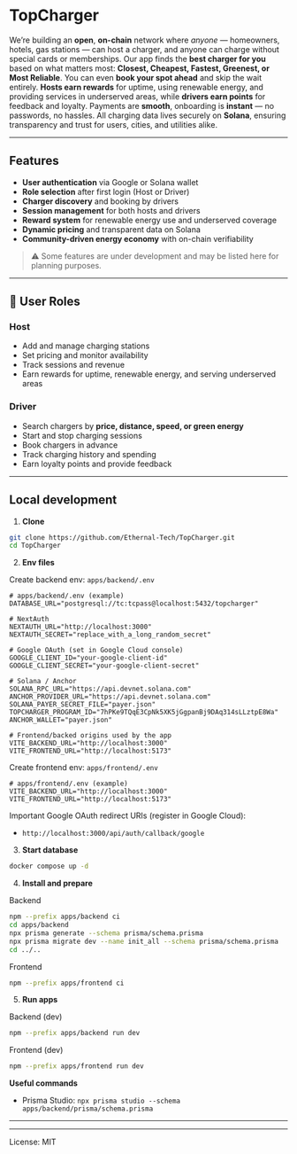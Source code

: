# TopCharger
We’re building an **open**, **on-chain** network where *anyone* — homeowners, hotels, gas stations —  can host a charger, and anyone can charge without special cards or memberships.
Our app finds the **best charger for you** based on what matters most:
**Closest, Cheapest, Fastest, Greenest, or Most Reliable**.
You can even **book your spot ahead** and skip the wait entirely.
**Hosts earn rewards** for uptime, using renewable energy, and providing services in underserved areas,  while **drivers earn points** for feedback and loyalty.
Payments are **smooth**, onboarding is **instant** — no passwords, no hassles.
All charging data lives securely on **Solana**, ensuring transparency and trust for users, cities, and utilities alike.

---
## Features
- **User authentication** via Google or Solana wallet  
- **Role selection** after first login (Host or Driver)  
- **Charger discovery** and booking by drivers  
- **Session management** for both hosts and drivers  
- **Reward system** for renewable energy use and underserved coverage  
- **Dynamic pricing** and transparent data on Solana  
- **Community-driven energy economy** with on-chain verifiability 
> :warning: Some features are under development and may be listed here for planning purposes.
---
## 👥 User Roles

### **Host**
- Add and manage charging stations  
- Set pricing and monitor availability  
- Track sessions and revenue  
- Earn rewards for uptime, renewable energy, and serving underserved areas  

### **Driver**
- Search chargers by **price, distance, speed, or green energy**  
- Start and stop charging sessions  
- Book chargers in advance  
- Track charging history and spending  
- Earn loyalty points and provide feedback  

---

## Local development

1. **Clone**
```bash
git clone https://github.com/Ethernal-Tech/TopCharger.git
cd TopCharger
```

2. **Env files**

Create backend env: `apps/backend/.env`
```env
# apps/backend/.env (example)
DATABASE_URL="postgresql://tc:tcpass@localhost:5432/topcharger"

# NextAuth
NEXTAUTH_URL="http://localhost:3000"
NEXTAUTH_SECRET="replace_with_a_long_random_secret"

# Google OAuth (set in Google Cloud console)
GOOGLE_CLIENT_ID="your-google-client-id"
GOOGLE_CLIENT_SECRET="your-google-client-secret"

# Solana / Anchor
SOLANA_RPC_URL="https://api.devnet.solana.com"
ANCHOR_PROVIDER_URL="https://api.devnet.solana.com"
SOLANA_PAYER_SECRET_FILE="payer.json"
TOPCHARGER_PROGRAM_ID="7hPKe9TQqE3CpNk5XK5jGgpanBj9DAq314sLLztpE8Wa"
ANCHOR_WALLET="payer.json"

# Frontend/backed origins used by the app
VITE_BACKEND_URL="http://localhost:3000"
VITE_FRONTEND_URL="http://localhost:5173"
```

Create frontend env: `apps/frontend/.env`
```env
# apps/frontend/.env (example)
VITE_BACKEND_URL="http://localhost:3000"
VITE_FRONTEND_URL="http://localhost:5173"
```

Important Google OAuth redirect URIs (register in Google Cloud):
- `http://localhost:3000/api/auth/callback/google`

3. **Start database**
```bash
docker compose up -d
```

4. **Install and prepare**

Backend
```bash
npm --prefix apps/backend ci
cd apps/backend
npx prisma generate --schema prisma/schema.prisma
npx prisma migrate dev --name init_all --schema prisma/schema.prisma
cd ../..
```

Frontend
```bash
npm --prefix apps/frontend ci
```

5. **Run apps**

Backend (dev)
```bash
npm --prefix apps/backend run dev
```

Frontend (dev)
```bash
npm --prefix apps/frontend run dev
```

**Useful commands**
- Prisma Studio: `npx prisma studio --schema apps/backend/prisma/schema.prisma`

---


---

License: MIT
